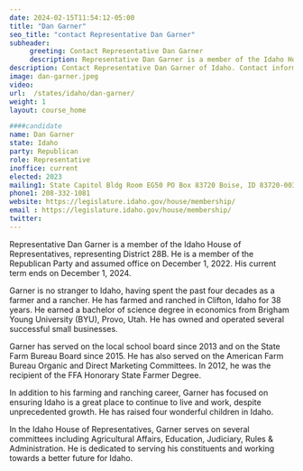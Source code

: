 ```yaml
---
date: 2024-02-15T11:54:12-05:00
title: "Dan Garner"
seo_title: "contact Representative Dan Garner"
subheader:
     greeting: Contact Representative Dan Garner
     description: Representative Dan Garner is a member of the Idaho House of Representatives, representing District 28B. He is a member of the Republican Party and assumed office on December 1, 2022. His current term ends on December 1, 2024.
description: Contact Representative Dan Garner of Idaho. Contact information for Dan Garner includes email address, phone number, and mailing address.
image: dan-garner.jpeg
video:
url:  /states/idaho/dan-garner/
weight: 1
layout: course_home

####candidate
name: Dan Garner
state: Idaho
party: Republican
role: Representative
inoffice: current
elected: 2023
mailing1: State Capitol Bldg Room EG50 PO Box 83720 Boise, ID 83720-0038
phone1: 208-332-1081
website: https://legislature.idaho.gov/house/membership/
email : https://legislature.idaho.gov/house/membership/
twitter:
---
```


Representative Dan Garner is a member of the Idaho House of Representatives, representing District 28B. He is a member of the Republican Party and assumed office on December 1, 2022. His current term ends on December 1, 2024.

Garner is no stranger to Idaho, having spent the past four decades as a farmer and a rancher. He has farmed and ranched in Clifton, Idaho for 38 years. He earned a bachelor of science degree in economics from Brigham Young University (BYU), Provo, Utah. He has owned and operated several successful small businesses.

Garner has served on the local school board since 2013 and on the State Farm Bureau Board since 2015. He has also served on the American Farm Bureau Organic and Direct Marketing Committees. In 2012, he was the recipient of the FFA Honorary State Farmer Degree.

In addition to his farming and ranching career, Garner has focused on ensuring Idaho is a great place to continue to live and work, despite unprecedented growth. He has raised four wonderful children in Idaho.

In the Idaho House of Representatives, Garner serves on several committees including Agricultural Affairs, Education, Judiciary, Rules & Administration. He is dedicated to serving his constituents and working towards a better future for Idaho.
